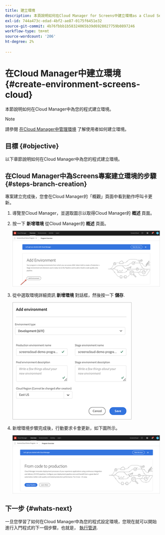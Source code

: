 ```yaml
---
title: 建立環境
description: 本頁說明如何在Cloud Manager for Screens中建立環境as a Cloud Service。
exl-id: 744a473c-edad-4bf2-ae87-0175f6451e32
source-git-commit: 4b76fbbb1b58324065b39d6928027759b0897246
workflow-type: tm+mt
source-wordcount: '206'
ht-degree: 2%

---
```


# 在Cloud Manager中建立環境 {#create-environment-screens-cloud}

本節說明如何在Cloud Manager中為您的程式建立環境。

>[!NOTE]
>請參閱 [在Cloud Manager中管理環境](https://experienceleague.adobe.com/docs/experience-manager-cloud-service/implementing/using-cloud-manager/manage-environments.html?lang=en) 了解使用者如何建立環境。

## 目標 {#objective}

以下章節說明如何在Cloud Manager中為您的程式建立環境。

## 在Cloud Manager中為Screens專案建立環境的步驟 {#steps-branch-creation}

專案建立完成後，您會在Cloud Manager的「概觀」頁面中看到動作呼叫卡更新。

1. 導覽至Cloud Manager，並選取圖示以取得Cloud Manager的 **概述** 頁面。

1. 按一下 **新增環境** 從Cloud Manager的 **概述** 頁面。

   ![影像](/help/screens-cloud/assets/onboarding/add-environ1.png)

1. 從中選取環境詳細資訊 **新增環境** 對話框，然後按一下 **儲存**.

   ![影像](/help/screens-cloud/assets/onboarding/add-environ2.png)

1. 新增環境步驟完成後，行動要求卡會更新，如下圖所示。

   ![影像](/help/screens-cloud/assets/onboarding/add-environ3a.png)

## 下一步 {#whats-next}

一旦您學習了如何在Cloud Manager中為您的程式設定環境，您現在就可以開始進行入門程式的下一個步驟，也就是， [執行管道](/help/screens-cloud/onboarding-screens-cloud/running-a-pipeline.md).
